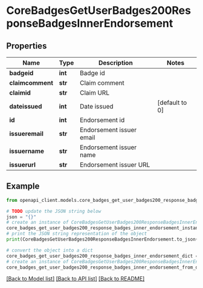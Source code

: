 # CoreBadgesGetUserBadges200ResponseBadgesInnerEndorsement


## Properties

Name | Type | Description | Notes
------------ | ------------- | ------------- | -------------
**badgeid** | **int** | Badge id | 
**claimcomment** | **str** | Claim comment | 
**claimid** | **str** | Claim URL | 
**dateissued** | **int** | Date issued | [default to 0]
**id** | **int** | Endorsement id | 
**issueremail** | **str** | Endorsement issuer email | 
**issuername** | **str** | Endorsement issuer name | 
**issuerurl** | **str** | Endorsement issuer URL | 

## Example

```python
from openapi_client.models.core_badges_get_user_badges200_response_badges_inner_endorsement import CoreBadgesGetUserBadges200ResponseBadgesInnerEndorsement

# TODO update the JSON string below
json = "{}"
# create an instance of CoreBadgesGetUserBadges200ResponseBadgesInnerEndorsement from a JSON string
core_badges_get_user_badges200_response_badges_inner_endorsement_instance = CoreBadgesGetUserBadges200ResponseBadgesInnerEndorsement.from_json(json)
# print the JSON string representation of the object
print(CoreBadgesGetUserBadges200ResponseBadgesInnerEndorsement.to_json())

# convert the object into a dict
core_badges_get_user_badges200_response_badges_inner_endorsement_dict = core_badges_get_user_badges200_response_badges_inner_endorsement_instance.to_dict()
# create an instance of CoreBadgesGetUserBadges200ResponseBadgesInnerEndorsement from a dict
core_badges_get_user_badges200_response_badges_inner_endorsement_from_dict = CoreBadgesGetUserBadges200ResponseBadgesInnerEndorsement.from_dict(core_badges_get_user_badges200_response_badges_inner_endorsement_dict)
```
[[Back to Model list]](../README.md#documentation-for-models) [[Back to API list]](../README.md#documentation-for-api-endpoints) [[Back to README]](../README.md)


